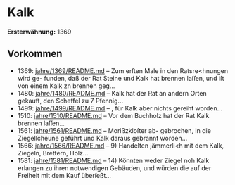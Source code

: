 # Kalk

**Ersterwähnung:** 1369

## Vorkommen
- 1369: [jahre/1369/README.md](../jahre/1369/README.md) – Zum erſten Male in den Ratsre<hnungen wird ge-
funden, daß der Rat Steine und Kalk hat brennen laſſen,
und iſt von einem Kalk zn brennen geg...
- 1480: [jahre/1480/README.md](../jahre/1480/README.md) – Kalk hat der Rat an andern Orten gekauft, den
Scheffel zu 7 Pfennig...
- 1499: [jahre/1499/README.md](../jahre/1499/README.md) – , für Kalk aber nichts gereiht worden...
- 1510: [jahre/1510/README.md](../jahre/1510/README.md) – Vor dem Buchholz hat der Rat Kalk brennen laſſen...
- 1561: [jahre/1561/README.md](../jahre/1561/README.md) – Morißzkloſter ab-
gebrochen, in die Ziegelſcheune geführt und Kalk daraus
gebrannt worden...
- 1566: [jahre/1566/README.md](../jahre/1566/README.md) – 9) Handelten jämmerli<h mit dem Kalk, Ziegeln,
Brettern, Holz...
- 1581: [jahre/1581/README.md](../jahre/1581/README.md) – 14) Könnten weder Ziegel noh Kalk erlangen zu ihren
notwendigen Gebäuden, und würden die auf der Freiheit
mit dem Kauf überſeßt...
